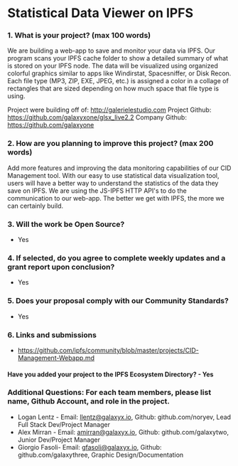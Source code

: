 
# Statistical Data Viewer on IPFS

### 1. What is your project? (max 100 words)

We are building a web-app to save and monitor your data via IPFS. Our program scans your IPFS cache folder to show a detailed summary of what is stored on your IPFS node. The data will be visualized using organized colorful graphics similar to apps like Windirstat, Spacesniffer, or Disk Recon. Each file type (MP3, ZIP, EXE, JPEG, etc.) is assigned a color in a collage of rectangles that are sized depending on how much space that file type is using. 

Project were building off of: http://galerielestudio.com
Project Github: https://github.com/galaxyxone/glsx_live2.2
Company Github: https://github.com/galaxyone


### 2. How are you planning to improve this project? (max 200 words)

Add more features and improving the data monitoring capabilities of our CID Management tool. With our easy to use statistical data visualization tool, users will have a better way to understand the statistics of the data they save on IPFS. We are using the JS-IPFS HTTP API's to do the communication to our web-app. The better we get with IPFS, the more we can certainly build. 

### 3. Will the work be Open Source?

- Yes

### 4. If selected, do you agree to complete weekly updates and a grant report upon conclusion?

- Yes

### 5. Does your proposal comply with our Community Standards?

- Yes

### 6. Links and submissions
- https://github.com/ipfs/community/blob/master/projects/CID-Management-Webapp.md
#### Have you added your project to the IPFS Ecosystem Directory?  -  Yes

### Additional Questions: For each team members, please list name, Github Account, and role in the project. 
- Logan Lentz - Email: llentz@galaxyx.io, Github: github.com/noryev, Lead Full Stack Dev/Project Manager
- Alex Mirran - Email: amirran@galaxyx.io, Github: github.com/galaxytwo, Junior Dev/Project Manager
- Giorgio Fasoli- Email: gfasoli@galaxyx.io, Github: github.com/galaxythree, Graphic Design/Documentation
